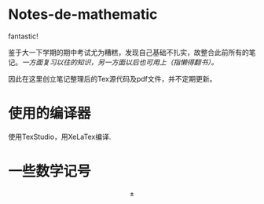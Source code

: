# Notes-de-mathematic
fantastic!

鉴于大一下学期的期中考试尤为糟糕，发现自己基础不扎实，故整合此前所有的笔记。*一方面复习以往的知识，另一方面以后也可用上（指懒得翻书）。*

因此在这里创立笔记整理后的Tex源代码及pdf文件，并不定期更新。

# 使用的编译器

使用TexStudio，用XeLaTex编译.
# 一些数学记号

$$
\pm
$$
